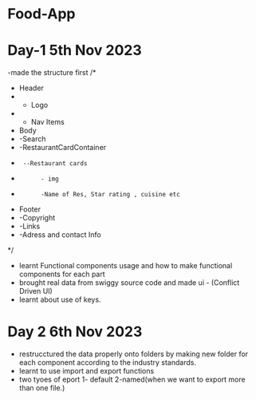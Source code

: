 # Food-App
# Day-1 5th Nov 2023
-made the structure first /*
* Header
*   - Logo
*   - Nav Items
* Body
*   -Search
*   -RestaurantCardContainer
*      --Restaurant cards
*           - img
*           -Name of Res, Star rating , cuisine etc
* Footer
*   -Copyright
*   -Links
*   -Adress and contact Info

*/

- learnt Functional components usage and how to make functional components for each part
- brought real data from swiggy source code and made ui - (Conflict Driven UI)
- learnt about use of keys.

# Day 2 6th Nov 2023
- restrucctured the data properly onto folders by making new folder for each component 
 according to the industry standards.
- learnt to use import and export functions
- two tyoes of eport 1- default 2-named(when we want to export more than one file.)
